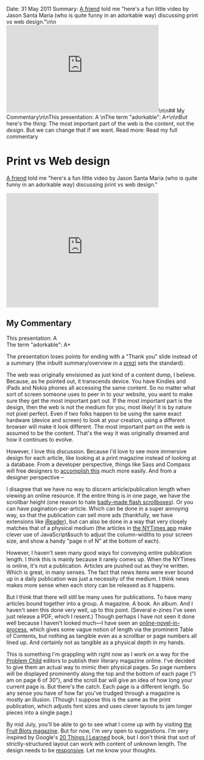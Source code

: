 Date: 31 May 2011
Summary: [A friend](http://twitter.com/#!/swati_p) told me "here's a fun little video by Jason Santa Maria (who is quite funny in an adorkable way) discussing print vs web design."\n\n<iframe src="http://player.vimeo.com/video/4394152?title=0&amp;byline=0&amp;portrait=0" width="400" height="230" frameborder="0"> </iframe>\n\n## My Commentary\n\nThis presentation: A  \nThe term "adorkable": A+\n\nBut here's the thing: The most important part of the web is the _content_, not the _design_. But we can change that if we want.
Read more: Read my full commentary

# Print vs Web design

[A friend][1] told me "here's a fun little video by Jason Santa
Maria (who is quite funny in an adorkable way) discussing print vs
web design."

<iframe
  src="http://player.vimeo.com/video/4394152?title=0&amp;byline=0&amp;portrait=0"
  width="400" height="300" frameborder="0">
</iframe>

## My Commentary

This presentation: A  
The term "adorkable": A+

The presentation loses points for ending with a "Thank you"
slide instead of a summary (the inbuilt summary/overview in
a [prezi][2] sets the standard).

The web was originally envisioned as just kind of a content
dump, I believe. Because, as he pointed out, it transcends
device. You have Kindles and iPads and Nokia phones all
accessing the same content. So no matter what sort of screen
someone uses to peer in to your website, you want to make sure
they get the most important part out. If the most important
part is the design, then the web is not the medium for you,
most likely! It is by nature not pixel perfect. Even if two
folks happen to be using the same exact hardware (device and
screen) to look at your creation, using a different browser
will make it look different. The most important part on the
web is assumed to be the content. That's the way it was
originally dreamed and how it continues to evolve.

However, I love this discussion. Because I'd love to see more
immersive design for each article, like looking at a print
magazine instead of looking at a database. From a developer
perspective, things like Sass and Compass will free designers
to [accomplish this][3] much more easily. And from a designer
perspective –

I disagree that we have no way to discern article/publication
length when viewing an online resource. If the entire thing is
in one page, we have the scrollbar height (one reason to hate
[badly-made flash scrollboxes][4]). Or you can have
pagination-per-article. Which can be done in a super annoying
way, so that the publication can sell more ads (thankfully, we
have extensions like [iReader][5]), but can also be done in a way
that very closely matches that of a physical medium (the articles
in [the NYTimes app][6] make clever use of JavaScript&such to adjust
the column-widths to your screen size, and show a handy "page n
of N" at the bottom of each).

However, I haven't seen many good ways for conveying entire
publication length. I think this is mainly because it rarely
comes up. When the NYTimes is online, it's not a publication.
Articles are pushed out as they're written. Which is great, in
many senses. The fact that news items were ever bound up in a
daily publication was just a necessity of the medium. I think
news makes more sense when each story can be released as it
happens.

But I think that there will still be many uses for publications. To
have many articles bound together into a group. A magazine. A book.
An album. And I haven't seen this done very well, up to this point.
(Several e-zines I've seen just release a PDF, which I resent.)
Though perhaps I have not seen it done well because I haven't looked
much—I have seen an [online-novel-in-process][7], which gives some vague
notion of length via the prominent Table of Contents, but nothing as
tangible even as a scrollbar or page numbers all lined up. And
certainly not as tangible as a physical depth in my hands.

This is something I'm grappling with right now as I work on a way
for the [Problem Child][8] editors to publish their literary magazine
online. I've decided to give them an actual way to mimic their
physical pages. So page numbers will be displayed prominently along
the top and the bottom of each page ("I am on page 6 of 30"), and
the scroll bar will give an idea of how long your current page is.
But there's the catch. Each page is a different length. So any sense
you have of how far you've trudged through a magazine is mostly an
illusion. (Though I suppose this is the same as the print
publication, which adjusts font sizes and uses clever layouts to jam
longer pieces into a single page.)

By mid July, you'll be able to go to see what I come up with by
visiting [the Fruit Blots magazine][9]. But for now, I'm very open
to suggestions. I'm very inspired by Google's [20 Things I Learned][10]
book, but I don't think that sort of strictly-structured layout can
work with content of unknown length. The design needs to be
[responsive][11]. Let me know your thoughts.

  [1]: http://twitter.com/#!/swati_p
  [2]: http://prezi.com/
  [3]: http://blog.peepcode.com/tutorials/2010/about-this-blog
  [4]: http://www.goplayyoga.com/#!schedule-and-rates
  [5]: https://chrome.google.com/webstore/detail/ppelffpjgkifjfgnbaaldcehkpajlmbc?hl=en-US
  [6]: https://chrome.google.com/webstore/detail/ecmphppfkcfflgglcokcbdkofpfegoel?hl=en-US
  [7]: http://www.greengreenmud.com/
  [8]: http://problemchildmag.com/
  [9]: http://problemchildmag.com/magazines
  [10]: http://www.20thingsilearned.com/
  [11]: http://www.alistapart.com/articles/responsive-web-design/
